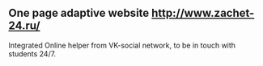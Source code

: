 
## One page adaptive website http://www.zachet-24.ru/

Integrated Online helper from VK-social network, to be in touch with students 24/7.
